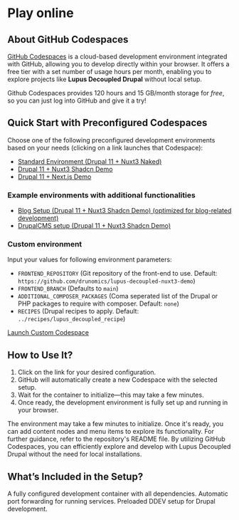 # Play online

## About GitHub Codespaces

[GitHub Codespaces](https://github.com/features/codespaces) is a cloud-based development environment integrated with
GitHub, allowing you to develop directly within your browser. It offers a free
tier with a set number of usage hours per month, enabling you to explore
projects like **Lupus Decoupled Drupal** without local setup.

Github Codespaces provides 120 hours and 15 GB/month storage for *free*, so you
can just log into GitHub and give it a try!

## Quick Start with Preconfigured Codespaces

Choose one of the following preconfigured development environments based on
your needs (clicking on a link launches that Codespace):
- [Standard Environment (Drupal 11 + Nuxt3 Naked)](https://codespaces.new/drunomics/lupus-decoupled-project?quickstart=1&devcontainer_path=.devcontainer%2Fbase_with_nuxt_naked%2Fdevcontainer.json)
- [Drupal 11 + Nuxt3 Shadcn Demo](https://codespaces.new/drunomics/lupus-decoupled-project?quickstart=1&devcontainer_path=.devcontainer%2Fbase_with_nuxt_shadcn%2Fdevcontainer.json)
- [Drupal 11 + Next.js Demo](https://codespaces.new/drunomics/lupus-decoupled-project?quickstart=1&devcontainer_path=.devcontainer%2Fbase_with_next%2Fdevcontainer.json)

### Example environments with additional functionalities

- [Blog Setup (Drupal 11 + Nuxt3 Shadcn Demo) (optimized for blog-related development)](https://codespaces.new/drunomics/lupus-decoupled-project?quickstart=1&devcontainer_path=.devcontainer%2Fblog_with_nuxt_shadcn%2Fdevcontainer.json)
- [DrupalCMS setup (Drupal 11 + Nuxt3 Shadcn Demo)](https://codespaces.new/drunomics/lupus-decoupled-project?quickstart=1&devcontainer_path=.devcontainer%2Fdemo_with_nuxt_shadcn%2Fdevcontainer.json)

### Custom environment
Input your values for following environment parameters:
- `FRONTEND_REPOSITORY` (Git repository of the front-end to use. Default: `https://github.com/drunomics/lupus-decoupled-nuxt3-demo`)
- `FRONTEND_BRANCH` (Defaults to `main`)
- `ADDITIONAL_COMPOSER_PACKAGES` (Coma seperated list of the Drupal or PHP packages to require with composer. Default: `none`)
- `RECIPES` (Drupal recipes to apply. Default: `../recipes/lupus_decoupled_recipe`)

[Launch Custom Codespace](https://github.com/codespaces/new?hide_repo_select=true&ref=main&repo=570573262&skip_quickstart=true&machine=basicLinux32gb&geo=EuropeWest&devcontainer_path=.devcontainer%2Fbase_with_nuxt_naked%2Fdevcontainer.json)

## How to Use It?
1. Click on the link for your desired configuration.
2. GitHub will automatically create a new Codespace with the selected setup.
3. Wait for the container to initialize—this may take a few minutes.
4. Once ready, the development environment is fully set up and running in your browser.

The environment may take a few minutes to initialize. Once it's ready, you can add content nodes and menu items to explore its functionality. For further guidance, refer to the repository's README file.
By utilizing GitHub Codespaces, you can efficiently explore and develop with Lupus Decoupled Drupal without the need for local installations.

## What’s Included in the Setup?
A fully configured development container with all dependencies.
Automatic port forwarding for running services.
Preloaded DDEV setup for Drupal development.
